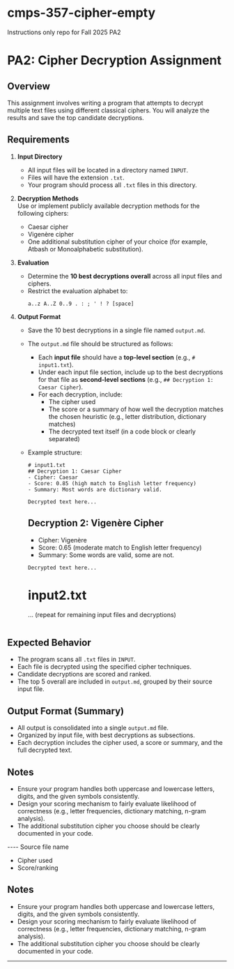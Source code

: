 # cmps-357-cipher-empty
Instructions only repo for Fall 2025 PA2

# PA2: Cipher Decryption Assignment

## Overview
This assignment involves writing a program that attempts to decrypt multiple text files using different classical ciphers. You will analyze the results and save the top candidate decryptions.

## Requirements
1. **Input Directory**  
   - All input files will be located in a directory named `INPUT`.  
   - Files will have the extension `.txt`.  
   - Your program should process all `.txt` files in this directory.

2. **Decryption Methods**  
   Use or implement publicly available decryption methods for the following ciphers:
   - Caesar cipher
   - Vigenère cipher
   - One additional substitution cipher of your choice (for example, Atbash or Monoalphabetic substitution).

3. **Evaluation**  
   - Determine the **10 best decryptions overall** across all input files and ciphers.  
   - Restrict the evaluation alphabet to:
     ```
     a..z A..Z 0..9 . : ; ' ! ? [space]
     ```

4. **Output Format**  
   - Save the 10 best decryptions in a single file named `output.md`.
   - The `output.md` file should be structured as follows:
     - Each **input file** should have a **top-level section** (e.g., `# input1.txt`).
     - Under each input file section, include up to the best decryptions for that file as **second-level sections** (e.g., `## Decryption 1: Caesar Cipher`).
     - For each decryption, include:
       - The cipher used
       - The score or a summary of how well the decryption matches the chosen heuristic (e.g., letter distribution, dictionary matches)
       - The decrypted text itself (in a code block or clearly separated)
   - Example structure:
     ```
     # input1.txt
     ## Decryption 1: Caesar Cipher
     - Cipher: Caesar
     - Score: 0.85 (high match to English letter frequency)
     - Summary: Most words are dictionary valid.
     ```
     ```
     Decrypted text here...
     ```
     ## Decryption 2: Vigenère Cipher
     - Cipher: Vigenère
     - Score: 0.65 (moderate match to English letter frequency)
     - Summary: Some words are valid, some are not.
     ```
     Decrypted text here...
     ```

     # input2.txt
     ... (repeat for remaining input files and decryptions)
     ```

## Expected Behavior
- The program scans all `.txt` files in `INPUT`.
- Each file is decrypted using the specified cipher techniques.
- Candidate decryptions are scored and ranked.
- The top 5 overall are included in `output.md`, grouped by their source input file.

## Output Format (Summary)
- All output is consolidated into a single `output.md` file.
- Organized by input file, with best decryptions as subsections.
- Each decryption includes the cipher used, a score or summary, and the full decrypted text.

## Notes
- Ensure your program handles both uppercase and lowercase letters, digits, and the given symbols consistently.
- Design your scoring mechanism to fairly evaluate likelihood of correctness (e.g., letter frequencies, dictionary matching, n-gram analysis).
- The additional substitution cipher you choose should be clearly documented in your code.

---- Source file name
- Cipher used
- Score/ranking

## Notes
- Ensure your program handles both uppercase and lowercase letters, digits, and the given symbols consistently.
- Design your scoring mechanism to fairly evaluate likelihood of correctness (e.g., letter frequencies, dictionary matching, n-gram analysis).
- The additional substitution cipher you choose should be clearly documented in your code.

---
